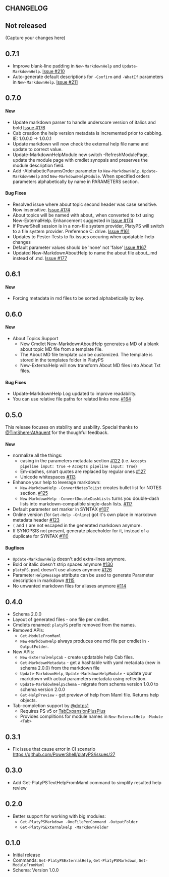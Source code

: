 CHANGELOG
-------------

## Not released

(Capture your changes here)

## 0.7.1

* Improve blank-line padding in `New-MarkdownHelp` and `Update-MarkdownHelp`. [Issue #210](https://github.com/PowerShell/platyPS/issues/210)
* Auto-generate default descriptions for `-Confirm` and `-WhatIf` parameters in `New-MarkdownHelp`. [Issue #211](https://github.com/PowerShell/platyPS/issues/211)

## 0.7.0

#### New
* Update markdown parser to handle underscore version of italics and bold [Issue #176](https://github.com/PowerShell/platyPS/issues/176)
* Cab creation the help version metadata is incremented prior to cabbing. IE: 1.0.0.0 -> 1.0.0.1
* Update markdown will now check the external help file name and update to correct value.
* Update-MarkdownHelpModule new switch -RefreshModulePage, update the module page with cmdlet synopsis and preserves the module description field.
* Add -AlphabeticParamsOrder parameter to `New-MarkdownHelp`, `Update-MarkdownHelp` and `New-MarkdownHelpModule`.
  When specified orders parameters alphabetically by name in PARAMETERS section.

#### Bug Fixes
* Resolved issue where about topic second header was case sensitive. Now insensitive. [Issue #174](https://github.com/PowerShell/platyPS/issues/174)
* About topics will be named with about_<Topic Name> when converted to txt using New-ExternalHelp. Enhancement suggested in [Issue #174](https://github.com/PowerShell/platyPS/issues/174)
* If PowerShell session is in a non-file system provider, PlatyPS will switch to a file system provider. Preference C: drive. [Issue #161](https://github.com/PowerShell/platyPS/issues/161)
* Updates to Pester-Tests to fix issues occuring when updatable-help changes
* Default parameter values should be 'none' not 'false' [Issue #167](https://github.com/PowerShell/platyPS/issues/167)
* Updated New-MarkdownAboutHelp to name the about file about_<AboutTopicName>.md instead of <AboutTopicName>.md. [Issue #177](https://github.com/PowerShell/PlatyPS/issues/177)

## 0.6.1

#### New
* Forcing metadata in md files to be sorted alphabetically by key.

## 0.6.0

#### New
* About Topics Support
  - New Cmdlet New-MarkdownAboutHelp generates a MD of a blank about topic MD file from a template file.
  - The About MD file template can be customized. The template is stored in the templates folder in PlatyPS
  - New-ExternalHelp will now transform About MD files into About Txt files.

#### Bug Fixes
* Update-MarkdownHelp Log updated to improve readability.
* You can use relative file paths for related links now. [#164](https://github.com/PowerShell/platyPS/issues/164)

## 0.5.0

This release focuses on stability and usability.
Special thanks to [@TimShererAtAquent](https://github.com/TimShererAtAquent) for the thoughful feedback.

#### New
* normalize all the things:
  - casing in the parameters metadata section [#122](https://github.com/PowerShell/platyPS/issues/122)
    (i.e. `Accepts pipeline input: true` -> `Accepts pipeline input: True`)
  - Em-dashes, smart quotes are replaced by regular ones [#127](https://github.com/PowerShell/platyPS/issues/127)
  - Unicode whitespaces [#113](https://github.com/PowerShell/platyPS/issues/113)
* Enhance your help to leverage markdown:
  - `New-MarkdownHelp -ConvertNotesToList` creates bullet list for NOTES section. [#125](https://github.com/PowerShell/platyPS/issues/125)
  - `New-MarkdownHelp -ConvertDoubleDashLists` turns you double-dash lists into markdown-compatible single-dash lists. [#117](https://github.com/PowerShell/platyPS/issues/117)
* Default parameter set marker in SYNTAX [#107](https://github.com/PowerShell/platyPS/issues/107)
* Online version (for `Get-Help -Online`) got it's own place in markdown metadata header [#123](https://github.com/PowerShell/platyPS/issues/123)
* `(` and `)` are not escaped in the generated markdown anymore.
* If SYNOPSIS not present, generate placeholder for it, instead of a duplicate for SYNTAX [#110](https://github.com/PowerShell/platyPS/issues/110)

#### Bugfixes

* `Update-MarkdownHelp` doesn't add extra-lines anymore.
* Bold or italic doesn't strip spaces anymore [#130](https://github.com/PowerShell/platyPS/issues/130)
* `platyPS.psm1` doesn't use aliases anymore [#126](https://github.com/PowerShell/platyPS/issues/126)
* Parameter `HelpMessage` attribute can be used to generate Parameter description in markdown [#115](https://github.com/PowerShell/platyPS/issues/115)
* No unwanted markdown files for aliases anymore [#114](https://github.com/PowerShell/platyPS/issues/114)

## 0.4.0

*   Schema 2.0.0
*   Layout of generated files - one file per cmdlet.
*   Cmdlets renamed: `platyPS` prefix removed from the names.
*   Removed APIs:
    -   `Get-ModuleFromMaml`
    -   `New-MarkdownHelp` always produces one md file per cmdlet in `-OutputFolder`.
*   New APIs:    
    -   `New-ExternalHelpCab` - create updatable help Cab files.
    -   `Get-MarkdownMetadata` - get a hashtable with yaml metadata (new in schema 2.0.0) from the markdown file
    -   `Update-MarkdownHelp`, `Update-MarkdownHelpModule` - update your markdown with actual parameters metadata using reflection. 
    -   `Update-MarkdowhHelpSchema` - migrate from schema version 1.0.0 to schema version 2.0.0
    -   `Get-HelpPreview` - get preview of help from Maml file. Returns help objects.
*   Tab-completion support by [@dotps1](https://github.com/dotps1)
    -    Requires PS v5 or [TabExpansionPlusPlus](https://github.com/lzybkr/TabExpansionPlusPlus)
    -    Provides complitions for module names in `New-ExternalHelp -Module <Tab>`

## 0.3.1

*   Fix issue that cause error in CI scenario https://github.com/PowerShell/platyPS/issues/27

## 0.3.0

*   Add Get-PlatyPSTextHelpFromMaml command to simplify resulted help review

## 0.2.0

*   Better support for working with big modules:
    *   `Get-PlatyPSMarkdown -OneFilePerCommand -OutputFolder`
    *   `Get-PlatyPSExternalHelp -MarkdownFolder`

## 0.1.0

*   Initial release
*   Commands: `Get-PlatyPSExternalHelp`, `Get-PlatyPSMarkdown`, `Get-ModuleFromMaml`
*   Schema: Version 1.0.0
